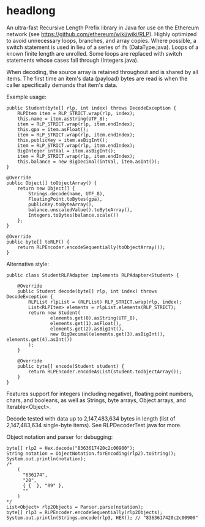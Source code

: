 # headlong
An ultra-fast Recursive Length Prefix library in Java for use on the Ethereum network (see https://github.com/ethereum/wiki/wiki/RLP). Highly optimized to avoid unnecessary loops, branches, and array copies. Where possible, a switch statement is used in lieu of a series of ifs (DataType.java). Loops of a known finite length are unrolled. Some loops are replaced with switch statements whose cases fall through (Integers.java).

When decoding, the source array is retained throughout and is shared by all items. The first time an item's data (payload) bytes are read is when the caller specifically demands that item's data.

Example usage:

    public Student(byte[] rlp, int index) throws DecodeException {
        RLPItem item = RLP_STRICT.wrap(rlp, index);
        this.name = item.asString(UTF_8);
        item = RLP_STRICT.wrap(rlp, item.endIndex);
        this.gpa = item.asFloat();
        item = RLP_STRICT.wrap(rlp, item.endIndex);
        this.publicKey = item.asBigInt();
        item = RLP_STRICT.wrap(rlp, item.endIndex);
        BigInteger intVal = item.asBigInt();
        item = RLP_STRICT.wrap(rlp, item.endIndex);
        this.balance = new BigDecimal(intVal, item.asInt());
    }
    
    @Override
    public Object[] toObjectArray() {
        return new Object[] {
            Strings.decode(name, UTF_8),
            FloatingPoint.toBytes(gpa),
            publicKey.toByteArray(),
            balance.unscaledValue().toByteArray(),
            Integers.toBytes(balance.scale())
        };
    }
    
    @Override
    public byte[] toRLP() {
        return RLPEncoder.encodeSequentially(toObjectArray());
    }
    
Alternative style:

    public class StudentRLPAdapter implements RLPAdapter<Student> {

        @Override
        public Student decode(byte[] rlp, int index) throws DecodeException {
            RLPList rlpList = (RLPList) RLP_STRICT.wrap(rlp, index);
            List<RLPItem> elements = rlpList.elements(RLP_STRICT);
            return new Student(
                    elements.get(0).asString(UTF_8),
                    elements.get(1).asFloat(),
                    elements.get(2).asBigInt(),
                    new BigDecimal(elements.get(3).asBigInt(), elements.get(4).asInt())
            );
        }
        
        @Override
        public byte[] encode(Student student) {
            return RLPEncoder.encodeAsList(student.toObjectArray());
        }
    }
    
Features support for integers (including negative), floating point numbers, chars, and booleans, as well as Strings, byte arrays, Object arrays, and Iterable\<Object\>.

Decode tested with data up to 2,147,483,634 bytes in length (list of 2,147,483,634 single-byte items). See RLPDecoderTest.java for more.

Object notation and parser for debugging:

    byte[] rlp2 = Hex.decode("8363617420c2c00900");
    String notation = ObjectNotation.forEncoding(rlp2).toString();
    System.out.println(notation);
    /*
        (
          "636174",
          "20",
          { {  }, "09" },
          ""
        )
    */
    List<Object> rlp2Objects = Parser.parse(notation);
    byte[] rlp3 = RLPEncoder.encodeSequentially(rlp2Objects);
    System.out.println(Strings.encode(rlp3, HEX)); // "8363617420c2c00900"
